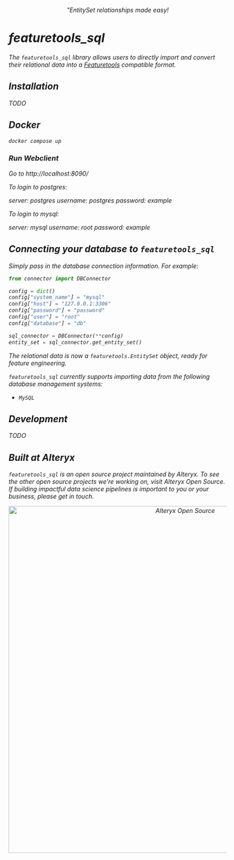 <p align="center">
<i>"EntitySet relationships made easy!</a>
</p>

# featuretools_sql 
The `featuretools_sql` library allows users to directly import and convert their relational data into a 
[Featuretools](https://github.com/Featuretools/featuretools) compatible format. 

## Installation 
TODO 

## Docker

```
docker compose up
```

### Run Webclient

Go to http://localhost:8090/

To login to postgres:

server: postgres
username: postgres
password: example

To login to mysql:

server: mysql
username: root
password: example

## Connecting your database to `featuretools_sql` 
Simply pass in the database connection information. For example:

```python
from connector import DBConnector

config = dict()
config["system_name"] = "mysql"
config["host"] = "127.0.0.1:3306"
config["password"] = "password"
config["user"] = "root"
config["database"] = "db"

sql_connector = DBConnector(**config) 
entity_set = sql_connector.get_entity_set()
```

The relational data is now a `featuretools.EntitySet` object, ready for feature engineering.

`featuretools_sql` currently supports importing data from the following database management systems: 
  - `MySQL` 

## Development
TODO

## Built at Alteryx
`featuretools_sql` is an open source project maintained by Alteryx. To see the other open source projects we’re working on, visit Alteryx Open Source. If building impactful data science pipelines is important to you or your business, please get in touch.

<p align="center">
  <a href="https://www.alteryx.com/open-source">
    <img src="https://alteryx-oss-web-images.s3.amazonaws.com/OpenSource_Logo-01.png" alt="Alteryx Open Source" width="800"/>
  </a>
</p>
